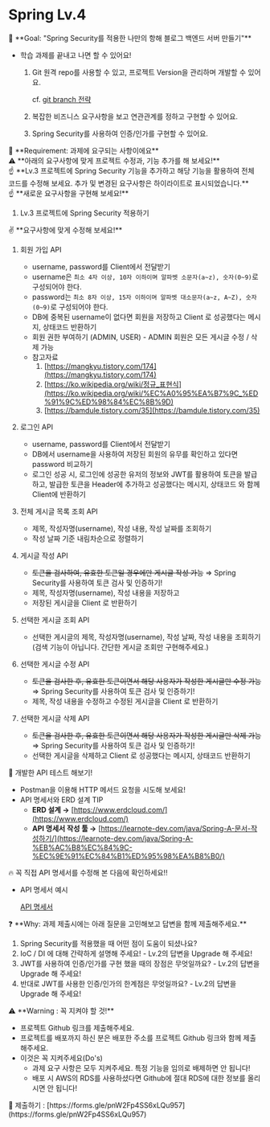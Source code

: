 # Spring Lv.4

<aside>
🏁 **Goal:  "Spring Security를 적용한 나만의 항해 블로그 백엔드 서버 만들기"**

</aside>

- 학습 과제를 끝내고 나면 할 수 있어요!
    1. Git 원격 repo를 사용할 수 있고, 프로젝트 Version을 관리하며 개발할 수 있어요.
        
        cf. [git branch 전략](https://velog.io/@kw2577/Git-branch-%EC%A0%84%EB%9E%B5)
        
    2. 복잡한 비즈니스 요구사항을 보고 연관관계를 정하고 구현할 수 있어요.
    3. Spring Security를 사용하여 인증/인가를 구현할 수 있어요.

<aside>
🚩 **Requirement:  과제에 요구되는 사항이에요**

</aside>

<aside>
⚠️ **아래의 요구사항에 맞게 프로젝트 수정과, 기능 추가를 해 보세요!**

<aside>
☝ **Lv.3 프로젝트에 Spring Security 기능을 추가하고 해당 기능을 활용하여 전체 코드를 수정해 보세요.
추가 및 변경된 요구사항은 하이라이트로 표시되었습니다.**

</aside>

</aside>

<aside>
☝ **새로운 요구사항을 구현해 보세요!**

</aside>

1. Lv.3 프로젝트에 Spring Security 적용하기

<aside>
✌️ **요구사항에 맞게 수정해 보세요!**

</aside>

1. 회원 가입 API
    - username, password를 Client에서 전달받기
    - username은  `최소 4자 이상, 10자 이하이며 알파벳 소문자(a~z), 숫자(0~9)`로 구성되어야 한다.
    - password는  `최소 8자 이상, 15자 이하이며 알파벳 대소문자(a~z, A~Z), 숫자(0~9)`로 구성되어야 한다.
    - DB에 중복된 username이 없다면 회원을 저장하고 Client 로 성공했다는 메시지, 상태코드 반환하기
    - 회원 권한 부여하기 (ADMIN, USER) - ADMIN 회원은 모든 게시글 수정 / 삭제 가능
    - 참고자료
        1. [https://mangkyu.tistory.com/174](https://mangkyu.tistory.com/174)
        2. [https://ko.wikipedia.org/wiki/정규_표현식](https://ko.wikipedia.org/wiki/%EC%A0%95%EA%B7%9C_%ED%91%9C%ED%98%84%EC%8B%9D)
        3. [https://bamdule.tistory.com/35](https://bamdule.tistory.com/35)
            
            
2. 로그인 API
    - username, password를 Client에서 전달받기
    - DB에서 username을 사용하여 저장된 회원의 유무를 확인하고 있다면 password 비교하기
    - 로그인 성공 시, 로그인에 성공한 유저의 정보와 JWT를 활용하여 토큰을 발급하고, 
    발급한 토큰을 Header에 추가하고 성공했다는 메시지, 상태코드 와 함께 Client에 반환하기
3. 전체 게시글 목록 조회 API
    - 제목, 작성자명(username), 작성 내용, 작성 날짜를 조회하기
    - 작성 날짜 기준 내림차순으로 정렬하기
4. 게시글 작성 API
    - ~~토큰을 검사하여, 유효한 토큰일 경우에만 게시글 작성 가능~~  ⇒ Spring Security를 사용하여 토큰 검사 및 인증하기!
    - 제목, 작성자명(username), 작성 내용을 저장하고
    - 저장된 게시글을 Client 로 반환하기
5. 선택한 게시글 조회 API
    - 선택한 게시글의 제목, 작성자명(username), 작성 날짜, 작성 내용을 조회하기 
    (검색 기능이 아닙니다. 간단한 게시글 조회만 구현해주세요.)
6. 선택한 게시글 수정 API
    - ~~토큰을 검사한 후, 유효한 토큰이면서 해당 사용자가 작성한 게시글만 수정 가능~~ ⇒ Spring Security를 사용하여 토큰 검사 및 인증하기!
    - 제목, 작성 내용을 수정하고 수정된 게시글을 Client 로 반환하기
7. 선택한 게시글 삭제 API  
    - ~~토큰을 검사한 후, 유효한 토큰이면서 해당 사용자가 작성한 게시글만 삭제 가능~~ ⇒ Spring Security를 사용하여 토큰 검사 및 인증하기!
    - 선택한 게시글을 삭제하고 Client 로 성공했다는 메시지, 상태코드 반환하기

<aside>
📌 개발한 API 테스트 해보기!

</aside>

- Postman을 이용해 HTTP 메서드 요청을 시도해 보세요!
- API 명세서와 ERD 설계 TIP
    - **ERD 설계 →** [https://www.erdcloud.com/](https://www.erdcloud.com/)
    - **API 명세서 작성 툴 →** [https://learnote-dev.com/java/Spring-A-문서-작성하기/](https://learnote-dev.com/java/Spring-A-%EB%AC%B8%EC%84%9C-%EC%9E%91%EC%84%B1%ED%95%98%EA%B8%B0/)

<aside>
🔥 꼭 직접 API 명세서를  수정해 본 다음에 확인하세요!!

</aside>

- API 명세서 예시
    
    [API 명세서](https://www.notion.so/b9030fdc44c845f1bfe8f9ecd47be94d)
    

<aside>
❓ **Why: 과제 제출시에는 아래 질문을 고민해보고 답변을 함께 제출해주세요.**

</aside>

1. Spring Security를 적용했을 때 어떤 점이 도움이 되셨나요?
2. IoC / DI 에 대해 간략하게 설명해 주세요!  - Lv.2의 답변을 Upgrade 해 주세요!
3. JWT를 사용하여 인증/인가를 구현 했을 때의 장점은 무엇일까요? - Lv.2의 답변을 Upgrade 해 주세요!
4. 반대로 JWT를 사용한 인증/인가의 한계점은 무엇일까요? - Lv.2의 답변을 Upgrade 해 주세요!

<aside>
⚠️ **Warning : 꼭 지켜야 할 것!**

</aside>

- 프로젝트 Github 링크를 제출해주세요.
- 프로젝트를 배포까지 하신 분은 배포한 주소를 프로젝트 Github 링크와 함께 제출해주세요.
- 이것은 꼭 지켜주세요(Do's)
    - 과제 요구 사항은 모두 지켜주세요. 특정 기능을 임의로 배제하면 안 됩니다!
    - 배포 시 AWS의 RDS를 사용하셨다면 Github에 절대 RDS에 대한 정보를 올리시면 안 됩니다!
    

<aside>
📌 제출하기 : [https://forms.gle/pnW2Fp4SS6xLQu957](https://forms.gle/pnW2Fp4SS6xLQu957)

</aside>
